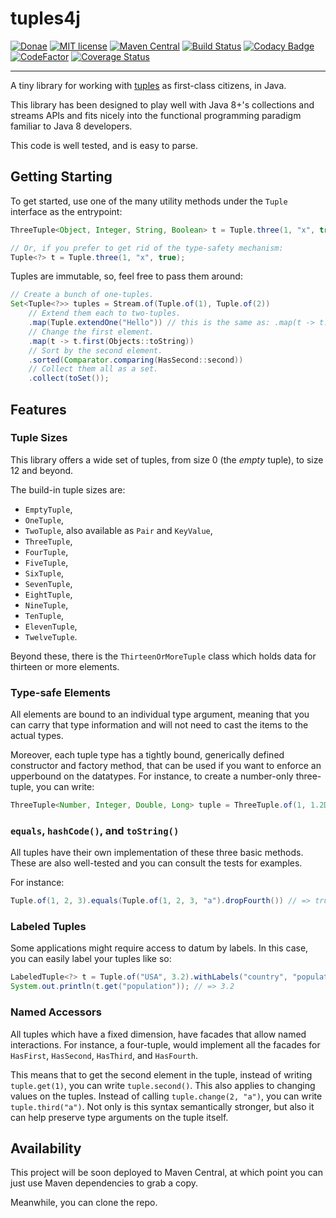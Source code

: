 # tuples4j

[![Donae](https://img.shields.io/badge/paypal-donate-yellow.svg)](https://paypal.me/mmnaseri)
[![MIT license](http://img.shields.io/badge/license-MIT-brightgreen.svg)](http://opensource.org/licenses/MIT)
[![Maven Central](https://maven-badges.herokuapp.com/maven-central/com.mmnaseri.utils/tuples4j/badge.svg)](https://maven-badges.herokuapp.com/maven-central/com.mmnaseri.utils/spring-data-mock)
[![Build Status](https://travis-ci.org/mmnaseri/tuples4j.svg?branch=master)](https://travis-ci.org/mmnaseri/tuples4j)
[![Codacy Badge](https://api.codacy.com/project/badge/Grade/1d667baee2084c42bf3c4b1db9c8a30e)](https://www.codacy.com/manual/mmnaseri/tuples4j?utm_source=github.com&amp;utm_medium=referral&amp;utm_content=mmnaseri/tuples4j&amp;utm_campaign=Badge_Grade)[![CodeFactor](https://www.codefactor.io/repository/github/mmnaseri/tuples4j/badge)](https://www.codefactor.io/repository/github/mmnaseri/tuples4j)
[![Coverage Status](https://coveralls.io/repos/github/mmnaseri/tuples4j/badge.svg)](https://coveralls.io/github/mmnaseri/tuples4j)

---

A tiny library for working with [tuples](https://en.wikipedia.org/wiki/Tuple) as first-class citizens, in Java.

This library has been designed to play well with Java 8+'s collections and streams APIs and fits nicely into the
functional programming paradigm familiar to Java 8 developers.

This code is well tested, and is easy to parse.

## Getting Starting  

To get started, use one of the many utility methods under the `Tuple` interface as the entrypoint:

```java
ThreeTuple<Object, Integer, String, Boolean> t = Tuple.three(1, "x", true);

// Or, if you prefer to get rid of the type-safety mechanism:
Tuple<?> t = Tuple.three(1, "x", true);
```

Tuples are immutable, so, feel free to pass them around:

```java
// Create a bunch of one-tuples.
Set<Tuple<?>> tuples = Stream.of(Tuple.of(1), Tuple.of(2))
    // Extend them each to two-tuples.
    .map(Tuple.extendOne("Hello")) // this is the same as: .map(t -> t.extend("Hello"))
    // Change the first element.
    .map(t -> t.first(Objects::toString))
    // Sort by the second element. 
    .sorted(Comparator.comparing(HasSecond::second))
    // Collect them all as a set.
    .collect(toSet());
```

## Features

### Tuple Sizes

This library offers a wide set of tuples, from size 0 (the *empty* tuple), to size 12 and beyond.

The build-in tuple sizes are:

  * `EmptyTuple`,
  * `OneTuple`,
  * `TwoTuple`, also available as `Pair` and `KeyValue`,
  * `ThreeTuple`,
  * `FourTuple`,
  * `FiveTuple`,
  * `SixTuple`,
  * `SevenTuple`,
  * `EightTuple`,
  * `NineTuple`,
  * `TenTuple`,
  * `ElevenTuple`,
  * `TwelveTuple`.

Beyond these, there is the `ThirteenOrMoreTuple` class which holds data for thirteen or more elements.

### Type-safe Elements

All elements are bound to an individual type argument, meaning that you can carry that type information
and will not need to cast the items to the actual types.

Moreover, each tuple type has a tightly bound, generically defined constructor and factory method, that
can be used if you want to enforce an upperbound on the datatypes. For instance, to create a number-only
three-tuple, you can write:

```java
ThreeTuple<Number, Integer, Double, Long> tuple = ThreeTuple.of(1, 1.2D, 3L);
```

### `equals`, `hashCode()`, and `toString()`

All tuples have their own implementation of these three basic methods. These are also well-tested
and you can consult the tests for examples.

For instance:

```java
Tuple.of(1, 2, 3).equals(Tuple.of(1, 2, 3, "a").dropFourth()) // => true
```

### Labeled Tuples

Some applications might require access to datum by labels. In this case, you can easily label your
tuples like so:

```java
LabeledTuple<?> t = Tuple.of("USA", 3.2).withLabels("country", "population");
System.out.println(t.get("population")); // => 3.2
```

### Named Accessors

All tuples which have a fixed dimension, have facades that allow named interactions. For instance,
a four-tuple, would implement all the facades for `HasFirst`, `HasSecond`, `HasThird`, and `HasFourth`.

This means that to get the second element in the tuple, instead of writing `tuple.get(1)`, you can
write `tuple.second()`. This also applies to changing values on the tuples. Instead of calling
`tuple.change(2, "a")`, you can write `tuple.third("a")`. Not only is this syntax semantically
stronger, but also it can help preserve type arguments on the tuple itself.

## Availability

This project will be soon deployed to Maven Central, at which point you can just use Maven dependencies to grab a copy.

Meanwhile, you can clone the repo.

